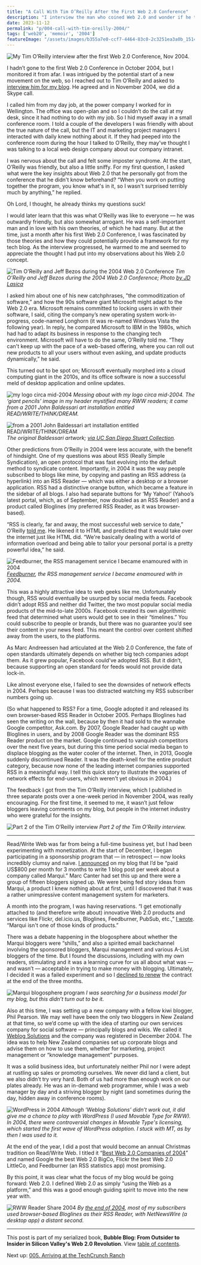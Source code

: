 ```yaml
---
title: "A Call With Tim O’Reilly After the First Web 2.0 Conference"
description: "I interview the man who coined Web 2.0 and wonder if he thinks my questions suck; also, I begin experimenting with earning money from blogging."
date: 2023-11-12
permalink: "p/004-call-with-tim-oreilly-2004/"
tags: ['web20', 'memoir', '2004']
featureImage: "/assets/images/b355a7e0-ccf7-4464-83c0-2c3251ea3a0b_1514x1126.jpg"
---
```

![My Tim O’Reilly interview after the first Web 2.0 Conference, Nov 2004.](/assets/images/b355a7e0-ccf7-4464-83c0-2c3251ea3a0b_1514x1126.jpg "My Tim O’Reilly interview after the first Web 2.0 Conference, Nov 2004.")

I hadn’t gone to the first Web 2.0 Conference in October 2004, but I monitored it from afar. I was intrigued by the potential start of a new movement on the web, so I reached out to Tim O’Reilly and asked to [interview him for my blog](https://web.archive.org/web/20041116101331/http://www.readwriteweb.com/archives/002434.php). He agreed and in November 2004, we did a Skype call.

I called him from my day job, at the power company I worked for in Wellington. The office was open-plan and so I couldn’t do the call at my desk, since it had nothing to do with my job. So I hid myself away in a small conference room. I told a couple of the developers I was friendly with about the true nature of the call, but the IT and marketing project managers I interacted with daily knew nothing about it. If they had peeped into the conference room during the hour I talked to O’Reilly, they may’ve thought I was talking to a local web design company about our company intranet.



I was nervous about the call and felt some imposter syndrome. At the start, O’Reilly was friendly, but also a little sniffy. For my first question, I asked what were the key insights about Web 2.0 that he personally got from the conference that he didn't know beforehand? “When you work on putting together the program, you know what's in it, so I wasn't surprised terribly much by anything,” he replied.

Oh Lord, I thought, he already thinks my questions suck!

I would later learn that this was what O’Reilly was like to everyone — he was outwardly friendly, but also somewhat arrogant. He was a self-important man and in love with his own theories, of which he had many. But at the time, just a month after his first Web 2.0 Conference, I was fascinated by those theories and how they could potentially provide a framework for my tech blog. As the interview progressed, he warmed to me and seemed to appreciate the thought I had put into my observations about his Web 2.0 concept.

![Tim O'Reilly and Jeff Bezos during the 2004 Web 2.0 Conference](/assets/images/d620f1ef-25fe-41ce-8c43-621e6f826268_663x493.jpg "Tim O'Reilly and Jeff Bezos during the 2004 Web 2.0 Conference")
*Tim O'Reilly and Jeff Bezos during the 2004 Web 2.0 Conference; Photo [by JD Lasica](https://www.flickr.com/photos/jdlasica/153327706/in/album-600477/)*

I asked him about one of his new catchphrases, "the commoditization of software,” and how the 90s software giant Microsoft might adapt to the Web 2.0 era. Microsoft remains committed to locking users in with their software, I said, citing the company’s new operating system work-in-progress, code-named Longhorn (it was re-named Windows Vista the following year). In reply, he compared Microsoft to IBM in the 1980s, which had had to adapt its business in response to the changing tech environment. Microsoft will have to do the same, O’Reilly told me. “They can't keep up with the pace of a web-based offering, where you can roll out new products to all your users without even asking, and update products dynamically,” he said.

This turned out to be spot on; Microsoft eventually morphed into a cloud computing giant in the 2010s, and its office software is now a successful meld of desktop application and online updates.

![my logo circa mid-2004](/assets/images/324be902-c26a-4ff8-ab54-ce97f56075b3_800x75.jpg "my logo circa mid-2004")
*Messing about with my logo circa mid-2004. The ‘giant pencils’ image in my header mystified many RWW readers; it came from a 2001 John Baldessari art installation entitled READ/WRITE/THINK/DREAM.*

![from a 2001 John Baldessari art installation entitled READ/WRITE/THINK/DREAM](/assets/images/1bb012a7-63aa-48e4-aefb-21d5e11d0940_740x414.jpg "from a 2001 John Baldessari art installation entitled READ/WRITE/THINK/DREAM")
*The original Baldessari artwork; [via UC San Diego Stuart Collection](https://stuartcollection.ucsd.edu/artist/baldessari.html).*

Other predictions from O’Reilly in 2004 were less accurate, with the benefit of hindsight. One of my questions was about RSS (Really Simple Syndication), an open protocol that was fast evolving into the default method to syndicate content. Importantly, in 2004 it was the way people subscribed to blogs like mine, by copying and pasting an RSS address (a hyperlink) into an RSS Reader — which was either a desktop or a browser application. RSS had a distinctive orange button, which became a feature in the sidebar of all blogs. I also had separate buttons for ‘My Yahoo!’ (Yahoo’s latest portal, which, as of September, now doubled as an RSS Reader) and a product called Bloglines (my preferred RSS Reader, as it was browser-based).

“RSS is clearly, far and away, the most successful web service to date,” O’Reilly [told me](https://web.archive.org/web/20041124150125/http://www.readwriteweb.com/archives/002442.php). He likened it to HTML and predicted that it would take over the internet just like HTML did. “We're basically dealing with a world of information overload and being able to tailor your personal portal is a pretty powerful idea,” he said.

![Feedburner, the RSS management service I became enamoured with in 2004](/assets/images/dee6162c-589e-43ea-bf23-9767609f0ab0_1658x1158.jpg "Feedburner, the RSS management service I became enamoured with in 2004")
*[Feedburner](https://web.archive.org/web/20040602184705/http://feedburner.com/fb/a/home), the RSS management service I became enamoured with in 2004.*

This was a highly attractive idea to web geeks like me. Unfortunately though, RSS would eventually be usurped by social media feeds. Facebook didn’t adopt RSS and neither did Twitter, the two most popular social media products of the mid-to-late 2000s. Facebook created its own algorithmic feed that determined what users would get to see in their “timelines.” You could subscribe to people or brands, but there was no guarantee you’d see their content in your news feed. This meant the control over content shifted away from the users, to the platforms.

As Marc Andreessen had articulated at the Web 2.0 Conference, the fate of open standards ultimately depends on whether big tech companies adopt them. As it grew popular, Facebook could’ve adopted RSS. But it didn’t, because supporting an open standard for feeds would not provide data lock-in.

Like almost everyone else, I failed to see the downsides of network effects in 2004. Perhaps because I was too distracted watching my RSS subscriber numbers going up.

(So what happened to RSS? For a time, Google adopted it and released its own browser-based RSS Reader in October 2005. Perhaps Bloglines had seen the writing on the wall, because by then it had sold to the wannabe Google competitor, Ask&#46;com. By 2007, Google Reader had caught up with Bloglines in users, and by 2008 Google Reader was the dominant RSS Reader product on the market. Google continued to vanquish competitors over the next five years, but during this time period social media began to displace blogging as the water cooler of the internet. Then, in 2013, Google suddenly discontinued Reader. It was the death-knell for the entire product category, because now none of the leading internet companies supported RSS in a meaningful way. I tell this quick story to illustrate the vagaries of network effects for end-users, which weren’t yet obvious in 2004.)

The feedback I got from the Tim O’Reilly interview, which I published in three separate posts over a one-week period in November 2004, was really encouraging. For the first time, it seemed to me, it wasn’t just fellow bloggers leaving comments on my blog, but people in the internet industry who were grateful for the insights.

![Part 2 of the Tim O’Reilly interview](/assets/images/fe475259-8a55-449e-bfba-ee253af3d751_1504x1176.png "Part 2 of the Tim O’Reilly interview")
*Part 2 of the Tim O’Reilly interview.*

* * *

Read/Write Web was far from being a full-time business yet, but I had been experimenting with monetization. At the start of December, I began participating in a sponsorship program that — in retrospect — now looks incredibly clumsy and naive. [I announced](https://web.archive.org/web/20041208185508/http://www.readwriteweb.com/archives/002493.php) on my blog that I’d be “paid US$800 per month for 3 months to write 1 blog post per week about a company called Marqui.” Marc Canter had set this up and there were a group of fifteen bloggers signed up. We were being fed story ideas from Marqui, a product I knew nothing about at first, until I discovered that it was a rather unimpressive content management system for marketers.

A month into the program, I was having reservations. “I get emotionally attached to (and therefore write about) innovative Web 2.0 products and services like Flickr, del&#46;icio&#46;us, Bloglines, Feedburner, PubSub, etc.,” [I wrote](https://web.archive.org/web/20050103033037/http://www.readwriteweb.com/archives/002610.php). “Marqui isn't one of those kinds of products.”

There was a debate happening in the blogosphere about whether the Marqui bloggers were “shills,” and also a spirited email backchannel involving the sponsored bloggers, Marqui management and various A-List bloggers of the time. But I found the discussions, including with my own readers, stimulating and it was a learning curve for us all about what was — and wasn’t — acceptable in trying to make money with blogging. Ultimately, I decided it was a failed experiment and so I [declined to renew](https://web.archive.org/web/20060508061659/http://www.readwriteweb.com/archives/experiment_over.php) the contract at the end of the three months.

![Marqui blogosphere program](/assets/images/8ff3c61d-ea5f-4c82-87e4-5ff4a8e13790_1568x1044.png "Marqui blogosphere program")
*I was searching for a business model for my blog, but this didn’t turn out to be it.*

Also at this time, I was setting up a new company with a fellow kiwi blogger, Phil Pearson. We may well have been the only two bloggers in New Zealand at that time, so we’d come up with the idea of starting our own services company for social software — principally blogs and wikis. We called it [Weblog Solutions](https://web.archive.org/web/20050116071807/http://weblogsolutions.co.nz/blog/about.php) and the company was registered in December 2004. The idea was to help New Zealand companies set up corporate blogs and advise them on how to use them, whether for marketing, project management or “knowledge management” purposes.

It was a solid business idea, but unfortunately neither Phil nor I were adept at rustling up sales or promoting ourselves. We never did land a client, but we also didn’t try very hard. Both of us had more than enough work on our plates already. He was an in-demand web programmer, while I was a web manager by day and a striving blogger by night (and sometimes during the day, hidden away in conference rooms).

![WordPress in 2004](/assets/images/73077544-498e-4613-b41c-2809989c80ae_893x381.png "WordPress in 2004")
*Although ‘Weblog Solutions’ didn’t work out, it did give me a chance to play with WordPress (I used Movable Type for RWW). In 2004, there were controversial changes in Movable Type's licensing, which started the first wave of WordPress adoption. I stuck with MT, as by then I was used to it.*

At the end of the year, I did a post that would become an annual Christmas tradition on Read/Write Web. I titled it “[Best Web 2.0 Companies of 2004](https://web.archive.org/web/20041231030453/http://www.readwriteweb.com/archives/002609.php)” and named Google the best Web 2.0 BigCo, Flickr the best Web 2.0 LittleCo, and Feedburner (an RSS statistics app) most promising.

By this point, it was clear what the focus of my blog would be going forward: Web 2.0. I defined Web 2.0 as simply “using the Web as a platform,” and this was a good enough guiding spirit to move into the new year with.

![RWW Reader Share 2004](/assets/images/b6d2d000-32e2-4f71-98a7-07b69ab330af_420x317.png "RWW Reader Share 2004")
*By [the end of 2004](https://web.archive.org/web/20041229152041/http://www.readwriteweb.com/archives/002574.php), most of my subscribers used browser-based Bloglines as their RSS Reader, with NetNewsWire (a desktop app) a distant second.*

* * *

This post is part of my serialized book, **Bubble Blog: From Outsider to Insider in Silicon Valley's Web 2.0 Revolution**. View [table of contents](/p/roadmap-bubbleblog/).

Next up: [005\. Arriving at the TechCrunch Ranch](/p/005-arriving-at-the-techcrunch-ranch)